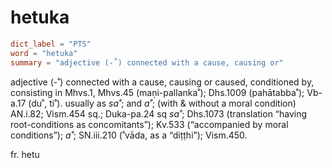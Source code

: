 # hetuka

``` toml
dict_label = "PTS"
word = "hetuka"
summary = "adjective (-˚) connected with a cause, causing or"
```

adjective (\-˚) connected with a cause, causing or caused, conditioned by, consisting in Mhvs.1, Mhvs.45 (maṇi\-pallanka˚); Dhs.1009 (pahātabba˚); Vb\-a.17 (du˚, ti˚). usually as *sa˚*; and *a˚*; (with & without a moral condition) AN.i.82; Vism.454 sq.; Duka\-pa.24 sq *sa˚*; Dhs.1073 (translation “having root\-conditions as concomitants”); Kv.533 (“accompanied by moral conditions”); *a˚*; SN.iii.210 (˚vāda, as a “diṭṭhi”); Vism.450.

fr. hetu


